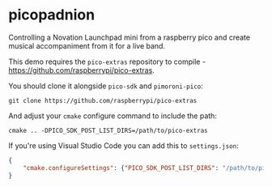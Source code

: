 # picopadnion
Controlling a Novation Launchpad mini from a raspberry pico and create musical accompaniment from it for a live band.

This demo requires the `pico-extras` repository to compile - https://github.com/raspberrypi/pico-extras.

You should clone it alongside `pico-sdk` and `pimoroni-pico`:

```
git clone https://github.com/raspberrypi/pico-extras
```

And adjust your `cmake` configure command to include the path:

```
cmake .. -DPICO_SDK_POST_LIST_DIRS=/path/to/pico-extras
```

If you're using Visual Studio Code you can add this to `settings.json`:

```json
{
    "cmake.configureSettings": {"PICO_SDK_POST_LIST_DIRS": "/path/to/pico-extras"}
}
